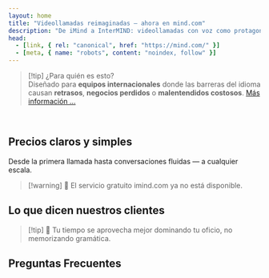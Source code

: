 ```yaml
---
layout: home
title: "Videollamadas reimaginadas — ahora en mind.com"
description: "De iMind a InterMIND: videollamadas con voz como protagonista e interpretación con IA en tiempo real."
head:
  - [link, { rel: "canonical", href: "https://mind.com/" }]
  - [meta, { name: "robots", content: "noindex, follow" }]
---
```


<HeroSection
  title="Videollamadas reimaginadas <br>— ahora en **mind.com**"
  text="De iMind a InterMIND: videollamadas con voz como protagonista y traducción de voz en vivo.">
<AuthButton text="Comenzar ahora" buttonClass="brand"/>
</HeroSection>

<span id="1"></span>
<FeatureBlock :card="{
  title: 'Traducción ≠ Comprensión. Esto es lo que sigue.',
  details: 'Sin importar el idioma, **tu voz es escuchada — y comprendida** — como si compartieras la misma lengua.',
    items: [
      '⚡︎ Naturalmente, en [tiempo real](../product/overview/how-it-works), y sin subtítulos o retrasos.',
      '✧ La interpretación con IA captura el tono, la intención y la terminología específica de la industria.',
    ],
  link: '../product/overview/what-is-intermind',
  src: {
    light: '/media-kit/animals-cartoon-3-2.png',
    dark: '/1d.png',
  },
  inversion: false
}" />

<span id="2"></span>
<FeatureBlock :card="{
    title: 'La mente dentro de tus reuniones',
    details: 'InterMIND convierte cada llamada multilingüe en conocimiento claro y consultable.',
    items: [
      '🔍 **Pregunta cualquier cosa** — la IA encuentra respuestas **en todas tus reuniones**.',
      '✧ Extrae automáticamente tareas, responsables y fechas límite.',
      '✧ Resume puntos clave en cualquier idioma — al instante.',
    ],
    link: '../product/overview/how-it-works#🧩-deep-memory-deep-understanding',
    src: {
      light: '/2l.png',
      dark: '/2d.png',
    },
    inversion: true
  }" />

<span id="3"></span>
<FeatureBlock :card="{
    title: 'Diseñado para reuniones serias — no solo para conversar',
    details: 'InterMIND es una **plataforma de videollamadas de nivel profesional**, no un complemento ligero o plugin.',
    items: [
      '✧ Resolución 1080p, supresión inteligente de ruido, programación, moderación, compartir pantalla, grabación, subtitulado, chat de participantes e integración de calendario — todo integrado, listo para usar.',
    ],
    link: '../product/overview/video-meeting-platform',
    src: {
      light: '/promo/imind-2.webm',
      dark: '/promo/imind-2.webm',
    },
    inversion: false
  }" />

<span id="4"></span>
<FeatureBlock
  :card="{
    title: 'Privacidad donde importa',
    details:
      'InterMIND está diseñado para conversaciones críticas de confianza — donde la privacidad y el control importan más.',
    items: [
      '⚡︎ [Zonas de privacidad](../product/overview/privacy-architecture) — UE, EE.UU., Sudeste Asiático',
      '✧ **Cero entrenamiento de datos**. Sin acceso de terceros.'
    ],
    link: '../product/overview/privacy-architecture',
    src: {
      light: '/4l.png',
      dark: '/4d.png',
    },
    inversion: true
  }"
/>

> [!tip] ¿Para quién es esto?  
> Diseñado para **equipos internacionales** donde las barreras del idioma causan **retrasos**, **negocios perdidos** o **malentendidos costosos**. [Más información ...](../product/overview/markets)

<br>

<span id="Pricing"></span>

## Precios claros y simples

Desde la primera llamada hasta conversaciones fluidas — a cualquier escala.

<PricingPlans :plans="[
  {
    title: '**Básico** &nbsp 1 usuario',
    price: '**Gratis**',
    details: 'no se requiere tarjeta de crédito',
    items: [
      '**25** reuniones',
      '**100** participantes en videollamadas [💬](#3)',
      '**30** GB de almacenamiento compartido por usuario',
      'Buscar en todas tus reuniones [💬](#2)',
      'Interpretación simultánea [💬](#1)',
    ],
  },
  {
    title: '**Pro**  &nbsp 1-99 usuarios',
    price: '**$20** /mes/usuario, facturado anualmente',
    details: 'o $25 facturado mensualmente',
    items: [
      '**ilimitadas** reuniones',
      '**150** participantes en videollamadas [💬](#3)',
      '**2** TB de almacenamiento compartido por usuario',
      'Buscar en todas tus reuniones [💬](#2)',
      'Interpretación simultánea [💬](#1)',
    ],
  },
  {
    title: '**Empresarial** &nbsp 100+ usuarios',
    price: '**Precios personalizados**',
    details: 'Diseñado para la privacidad',
    items: [
      '**ilimitadas** reuniones',
      '**500** participantes en videollamadas [💬](#3)',
      '**5** TB de almacenamiento compartido por usuario',
      'Buscar en todas tus reuniones [💬](#2)',
      'Interpretación simultánea [💬](#1)',
      '**Zonas de privacidad** [💬](#4)',
    ],
  }
]">
<AuthButton text="Probar gratis" buttonClass="alt"/>
<AuthButton text="Comprar ahora" buttonClass="brand"/>
<ContactFormModalNav buttonText="Hablar con nuestro equipo" buttonClass="alt"/>
</PricingPlans>

> [!warning] 🔴 El servicio gratuito imind.com ya no está disponible.

<span id="Testimonials"></span>

## Lo que dicen nuestros clientes

<AutoScrollTestimonials testimonialsUrl="/testimonials.json"/>

> [!tip] 🥇 Tu tiempo se aprovecha mejor dominando tu oficio, no memorizando gramática.

<span id="FAQ"></span>

## Preguntas Frecuentes

<AccordionGroup :items="
[
  {
    q: '¿Qué idiomas admite InterMind para interpretación?',
    a: 'InterMind admite **interpretación en tiempo real** en los siguientes 19 idiomas:<br><br>- العربية (ar) – Árabe<br>- Čeština (cs) – Checo<br>- Deutsch (de) – Alemán<br>- English (en) – Inglés<br>- Español (es) – Español<br>- Français (fr) – Francés<br>- हिन्दी (hi) – Hindi<br>- Magyar (hu) – Húngaro<br>- Italiano (it) – Italiano<br>- 日本語 (ja) – Japonés<br>- 한국어 (ko) – Coreano<br>- Nederlands (nl) – Holandés<br>- Polski (pl) – Polaco<br>- Português (pt) – Portugués<br>- Русский (ru) – Ruso<br>- Türkçe (tr) – Turco<br>- 中文 (zh) – Chino<br>- עברית (he) – Hebreo<br>- ไทย (th) – Tailandés<br><br>Estamos expandiendo continuamente esta lista — se agregan nuevos idiomas con cada lanzamiento principal.'
  },
  {
    q: '¿Qué es un usuario con licencia y qué es un participante?',
    a: 'Un *usuario con licencia* tiene una licencia de reunión gratuita o de pago y puede programar reuniones dentro de los límites de su plan. Los *participantes* son invitados — **no necesitan una cuenta o licencia** para unirse y pueden conectarse desde cualquier dispositivo **gratis**.'
  },
  {
    q: '¿Cuántas personas pueden usar una licencia de InterMind?',
    a: 'Cada *usuario con licencia* puede organizar **reuniones ilimitadas**. Si varios miembros del equipo necesitan organizar reuniones simultáneamente, cada uno necesitará su propia licencia.'
  },
  {
    q: '¿Cuál es la duración máxima de una reunión?',
    a: 'Las reuniones pueden durar hasta **24 horas** en todos los planes.'
  },
  {
    q: '¿Hay un límite en el número de reuniones que puedo organizar?',
    a: 'El plan *Básico Gratuito* incluye **25 reuniones gratuitas**. Los planes *Pro* y *Business* ofrecen reuniones ilimitadas con más participantes y control.'
  },
  {
    q: '¿Cómo garantiza InterMind la privacidad y seguridad de los datos?',
    a: 'InterMind es **privado por diseño**. Todos los datos se procesan y almacenan dentro de tu **Zona de Privacidad** seleccionada — _UE_, _EE.UU._, o _Asia_. Cumplimos con [**GDPR**](https://gdpr.eu), [**CCPA**](https://oag.ca.gov/privacy/ccpa), y UAE PDPL, y **nunca usamos tu contenido** para entrenamiento o acceso de terceros. El control avanzado de [Zona de Privacidad](../product/overview/privacy-architecture) está disponible en el plan **Business**.'
  },
  {
    q: '¿Puedo probar InterMind antes de comprar un plan?',
    a: 'Absolutamente. El plan *Básico Gratuito* te da acceso completo a las funciones principales con **25 reuniones gratuitas** — incluyendo **interpretación simultánea** y **búsqueda de reuniones**. No se requiere tarjeta de crédito. Actualiza en cualquier momento.'
  },
  {
    q: '¿Qué pasa si necesito ayuda o soporte?',
    a: 'El soporte está disponible a través de nuestro [centro de ayuda](../resources/help). Los usuarios *Business* obtienen **soporte prioritario** con un contacto dedicado.'
  },
  {
    q: '¿Cómo gestiono mi suscripción (actualizar, degradar o cancelar)?',
    a: 'Puedes cambiar tu plan en cualquier momento a través de la **configuración de tu cuenta**. Los cambios toman efecto **inmediatamente**. Para cancelaciones, los *planes mensuales* se cancelan al final del ciclo de facturación. Los *planes anuales* pueden cancelarse para un **reembolso prorrateado**.'
  },
  {
    q: '¿Qué idiomas admite InterMind para interpretación?',
    a: 'Admitimos **más de 100 idiomas** con interpretación en tiempo real. La lista sigue creciendo — consulta nuestro sitio web para actualizaciones.'
  },
  {
    q: '¿Puedo usar InterMind para webinars o eventos grandes?',
    a: 'Sí. Los planes *Pro* y *Business* son ideales para **reuniones grandes y webinars** — con soporte para hasta **500 participantes** en *Business*.'
  },
]
"/>

<HomeFooter :columns="[
  {
    title: 'PRODUCTO',
    links: [
      { text: 'Descripción general', link: '../product/overview/what-is-intermind' },
      { text: 'Primeros pasos', link: '../product/guide/getting-started' },
      { text: 'Testimonios', link: '#testimonials' },
      { text: 'Precios', link: '#Pricing' },
    ]
  },
  {
    title: 'SOPORTE',
    links: [
      { text: 'Obtener soporte', link: '../resources/help' },
      { text: 'FAQ', link: '#FAQ' },
      { text: 'Estado del servicio', link: 'https://status.mind.com/' },
      { text: 'Política de privacidad', link: '../resources/company/Privacy-Policy' },
      { text: 'Guía legal de IA', link: '../resources/company/Legal-Regulations-for-AI-Services' },
      // { text: 'Privacy Settings', link: '#' },
    ]
  },
  {
    title: 'RECURSOS',
    links: [
      // { text: 'Blog', link: './blog' },
      { text: 'Recursos de marca', link: '../resources/media-kit' },
      { text: 'Documentación API IA / LLM', link: 'https://mind.com/llms-full.txt' },
    ]
  },
  {
    title: 'EMPRESA',
    links: [
      { text: 'Acerca de', link: '../resources/company/about' },
      // { text: 'Team', link: './resources/company/team' },
      // { text: 'Careers', link: './resources/company/careers' },
      { text: 'Contactos', link: '../resources/company/contacts' }
    ]
  },
]" />